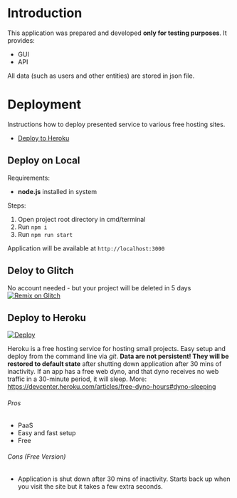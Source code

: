 # Introduction

This application was prepared and developed **only for testing purposes**. It provides:
- GUI
- API

All data (such as users and other entities) are stored in json file.

# Deployment

Instructions how to deploy presented service to various free hosting sites. 


* [Deploy to Heroku](#deploy-to-heroku)

## Deploy on **Local**

Requirements:
- **node.js** installed in system

Steps:
1. Open project root directory in cmd/terminal
1. Run `npm i`
1. Run `npm run start`

Application will be available at `http://localhost:3000`

## Deloy to **Glitch**
No account needed - but your project will be deleted in 5 days
[![Remix on Glitch](https://cdn.glitch.com/2703baf2-b643-4da7-ab91-7ee2a2d00b5b%2Fremix-button.svg)](https://glitch.com/edit/#!/import/github/pbaranski/rest-api-demo)

## Deploy to **Heroku**
<a href="https://heroku.com/deploy?template=https://github.com/pbaranski/rest-api-demo/tree/main">
    <img src="https://www.herokucdn.com/deploy/button.svg" alt="Deploy">
</a>

Heroku is a free hosting service for hosting small projects. Easy setup and deploy from the command line via _git_.
**Data are not persistent! They will be restored to default state** after shutting down application after 30 mins of inactivity.
If an app has a free web dyno, and that dyno receives no web traffic in a 30-minute period, it will sleep.
More: https://devcenter.heroku.com/articles/free-dyno-hours#dyno-sleeping


###### Pros

* PaaS
* Easy and fast setup
* Free

###### Cons (Free Version)

* Application is shut down after 30 mins of inactivity.
  Starts back up when you visit the site but it takes a few extra seconds.


